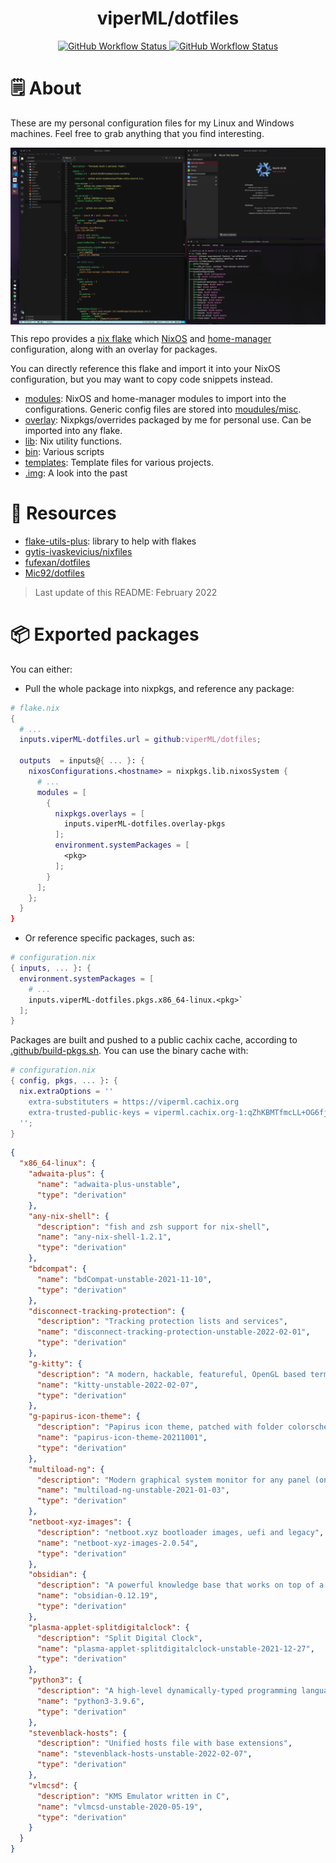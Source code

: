 <h1 align="center">viperML/dotfiles</h1>


<p align="center">
  <a href="https://github.com/viperML/dotfiles/actions/workflows/flake-check.yaml">
    <img alt="GitHub Workflow Status" src="https://img.shields.io/github/workflow/status/viperML/dotfiles/Flake%20check?label=flake%20check">
  </a>
  <a href="https://github.com/viperML/dotfiles/actions/workflows/flake-cache.yaml">
    <img alt="GitHub Workflow Status" src="https://img.shields.io/github/workflow/status/viperML/dotfiles/Flake%20check?label=cachix">
  </a>
</p>

# 🗒 About

These are my personal configuration files for my Linux and Windows machines. Feel free to grab anything that you find interesting.

<div align="center">
  <div style="display: flex; align-items: flex-start;">
    <img alt="Desktop screenshot" src="./misc/img/20211219.png" width="100%"/>
  </div>
</div>

This repo provides a [nix flake](https://nixos.wiki/wiki/Flakes) which [NixOS](https://nixos.wiki/wiki/NixOS) and [home-manager](https://github.com/nix-community/home-manager) configuration, along with an overlay for packages.

You can directly reference this flake and import it into your NixOS configuration, but you may want to copy code snippets instead.

- [modules](modules): NixOS and home-manager modules to import into the configurations. Generic config files are stored into [moudules/misc](modules/misc).
- [overlay](overlay): Nixpkgs/overrides packaged by me for personal use. Can be imported into any flake.
- [lib](lib): Nix utility functions.
- [bin](bin): Various scripts
- [templates](templates): Template files for various projects.
- [.img](.img): A look into the past


# 💾 Resources

- [flake-utils-plus](https://github.com/gytis-ivaskevicius/flake-utils-plus): library to help with flakes
- [gytis-ivaskevicius/nixfiles](https://github.com/gytis-ivaskevicius/nixfiles)
- [fufexan/dotfiles](https://github.com/fufexan/dotfiles)
- [Mic92/dotfiles](https://github.com/Mic92/dotfiles)

> Last update of this README: February 2022


# 📦 Exported packages

You can either:
- Pull the whole package into nixpkgs, and reference any package:


```nix
# flake.nix
{
  # ...
  inputs.viperML-dotfiles.url = github:viperML/dotfiles;

  outputs  = inputs@{ ... }: {
    nixosConfigurations.<hostname> = nixpkgs.lib.nixosSystem {
      # ...
      modules = [
        {
          nixpkgs.overlays = [
            inputs.viperML-dotfiles.overlay-pkgs
          ];
          environment.systemPackages = [
            <pkg>
          ];
        }
      ];
    };
  }
}
```

- Or reference specific packages, such as:

```nix
# configuration.nix
{ inputs, ... }: {
  environment.systemPackages = [
    # ...
    inputs.viperML-dotfiles.pkgs.x86_64-linux.<pkg>`
  ];
}
```
Packages are built and pushed to a public cachix cache, according to [.github/build-pkgs.sh](build-pkgs.sh). You can use the binary cache with:

```nix
# configuration.nix
{ config, pkgs, ... }: {
  nix.extraOptions = ''
    extra-substituters = https://viperml.cachix.org
    extra-trusted-public-keys = viperml.cachix.org-1:qZhKBMTfmcLL+OG6fj/hzsMEedgKvZVFRRAhq7j8Vh8=
  '';
}
```


<!--BEGIN-->
```json
{
  "x86_64-linux": {
    "adwaita-plus": {
      "name": "adwaita-plus-unstable",
      "type": "derivation"
    },
    "any-nix-shell": {
      "description": "fish and zsh support for nix-shell",
      "name": "any-nix-shell-1.2.1",
      "type": "derivation"
    },
    "bdcompat": {
      "name": "bdCompat-unstable-2021-11-10",
      "type": "derivation"
    },
    "disconnect-tracking-protection": {
      "description": "Tracking protection lists and services",
      "name": "disconnect-tracking-protection-unstable-2022-02-01",
      "type": "derivation"
    },
    "g-kitty": {
      "description": "A modern, hackable, featureful, OpenGL based terminal emulator",
      "name": "kitty-unstable-2022-02-07",
      "type": "derivation"
    },
    "g-papirus-icon-theme": {
      "description": "Papirus icon theme, patched with folder colorscheme",
      "name": "papirus-icon-theme-20211001",
      "type": "derivation"
    },
    "multiload-ng": {
      "description": "Modern graphical system monitor for any panel (only systray and standalone builds)",
      "name": "multiload-ng-unstable-2021-01-03",
      "type": "derivation"
    },
    "netboot-xyz-images": {
      "description": "netboot.xyz bootloader images, uefi and legacy",
      "name": "netboot-xyz-images-2.0.54",
      "type": "derivation"
    },
    "obsidian": {
      "description": "A powerful knowledge base that works on top of a local folder of plain text Markdown files",
      "name": "obsidian-0.12.19",
      "type": "derivation"
    },
    "plasma-applet-splitdigitalclock": {
      "description": "Split Digital Clock",
      "name": "plasma-applet-splitdigitalclock-unstable-2021-12-27",
      "type": "derivation"
    },
    "python3": {
      "description": "A high-level dynamically-typed programming language",
      "name": "python3-3.9.6",
      "type": "derivation"
    },
    "stevenblack-hosts": {
      "description": "Unified hosts file with base extensions",
      "name": "stevenblack-hosts-unstable-2022-02-07",
      "type": "derivation"
    },
    "vlmcsd": {
      "description": "KMS Emulator written in C",
      "name": "vlmcsd-unstable-2020-05-19",
      "type": "derivation"
    }
  }
}
```
<!--END-->
